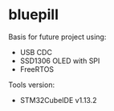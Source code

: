 # bluepill
Basis for future project using:
- USB CDC
- SSD1306 OLED with SPI
- FreeRTOS

Tools version:
  - STM32CubeIDE v1.13.2
